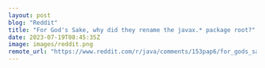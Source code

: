 ```yaml
---
layout: post
blog: "Reddit"
title: "For God's Sake, why did they rename the javax.* package root?"
date: 2023-07-19T08:45:35Z
image: images/reddit.png
remote_url: "https://www.reddit.com/r/java/comments/153pap6/for_gods_sake_why_did_they_rename_the_javax/"
---
```

